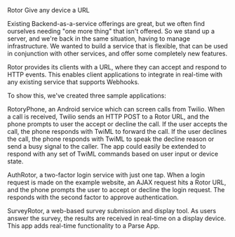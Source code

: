 Rotor
Give any device a URL

Existing Backend-as-a-service offerings are great, but we often find ourselves needing "one more thing" that isn't offered.  So we stand up a server, and we're back in the same situation, having to manage infrastructure.  We wanted to build a service that is flexible, that can be used in conjunction with other services, and offer some completely new features.

Rotor provides its clients with a URL, where they can accept and respond to HTTP events.  This enables client applications to integrate in real-time with any existing service that supports Webhooks.

To show this, we've created three sample applications:

RotoryPhone, an Android service which can screen calls from Twilio.  When a call is received, Twilio sends an HTTP POST to a Rotor URL, and the phone prompts to user the accept or decline the call.  If the user accepts the call, the phone responds with TwiML to forward the call.  If the user declines the call, the phone responds with TwiML to speak the decline reason or send a busy signal to the caller.  The app could easily be extended to respond with any set of TwiML commands based on user input or device state.

AuthRotor, a two-factor login service with just one tap.  When a login request is made on the example website, an AJAX request hits a Rotor URL, and the phone prompts the user to accept or decline the login request.  The responds with the second factor to approve authentication.

SurveyRotor, a web-based survey submission and display tool.  As users answer the survey, the results are received in real-time on a display device.  This app adds real-time functionality to a Parse App.
